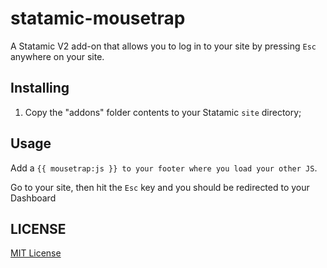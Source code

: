statamic-mousetrap
=================

A Statamic V2 add-on that allows you to log in to your site by pressing `Esc` anywhere on your site.

## Installing
1. Copy the "addons" folder contents to your Statamic `site` directory;

## Usage

Add a `{{ mousetrap:js }} to your footer where you load your other JS`.

Go to your site, then hit the `Esc` key and you should be redirected to your Dashboard

## LICENSE

[MIT License](http://emd.mit-license.org)
